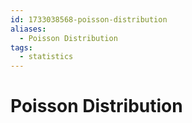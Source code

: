 ```yaml
---
id: 1733038568-poisson-distribution
aliases:
  - Poisson Distribution
tags:
  - statistics
---
```


# Poisson Distribution

